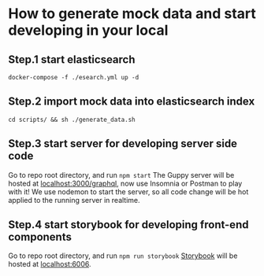 # How to generate mock data and start developing in your local 

## Step.1 start elasticsearch
```docker-compose -f ./esearch.yml up -d```

## Step.2 import mock data into elasticsearch index
```cd scripts/ && sh ./generate_data.sh```

## Step.3 start server for developing server side code
Go to repo root directory, and run
```npm start```
The Guppy server will be hosted at [localhost:3000/graphql](http://localhost:3000/graphql), now use Insomnia or Postman to play with it! 
We use nodemon to start the server, so all code change will be hot applied to the running server in realtime. 

## Step.4 start storybook for developing front-end components
Go to repo root directory, and run
```npm run storybook```
[Storybook](https://storybook.js.org/) will be hosted at [localhost:6006](http://localhost:6006). 
